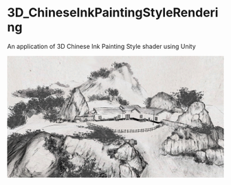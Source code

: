 # 3D_ChineseInkPaintingStyleRendering
 An application of 3D Chinese Ink Painting Style shader using Unity

![plot](./Image/IMG_5152.PNG)
